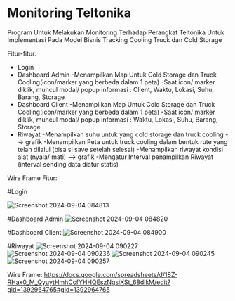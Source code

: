 # Monitoring Teltonika
Program Untuk Melakukan Monitoring Terhadap Perangkat Teltonika Untuk Implementasi Pada Model Bisnis Tracking Cooling Truck dan Cold Storage

Fitur-fitur:
* Login
* Dashboard Admin
  -Menampilkan Map Untuk Cold Storage dan Truck Cooling(icon/marker yang berbeda dalam 1 peta)
  -Saat icon/ marker diklik, muncul modal/ popup informasi : Client, Waktu, Lokasi, Suhu, Barang, Storage
* Dashboard Client
  -Menampilkan Map Untuk Cold Storage dan Truck Cooling(icon/marker yang berbeda dalam 1 peta)
  -Saat icon/ marker diklik, muncul modal/ popup informasi : Waktu, Lokasi, Suhu, Barang, Storage
* Riwayat
  -Menampilkan suhu untuk yang cold storage dan truck cooling --> grafik
  -Menampilkan Peta untuk truck cooling dalam bentuk rute yang telah dilalui (bisa si save setelah selesai)
  -Menampilkan riwayat kondisi alat (nyala/ mati) --> grafik
  -Mengatur Interval penampilkan Riwayat (interval sending data diatur statis)

Wire Frame Fitur:

#Login

![Screenshot 2024-09-04 084813](https://github.com/user-attachments/assets/f16b1219-68a9-4181-a37f-eb0f377cdfae)

#Dashboard Admin
![Screenshot 2024-09-04 084820](https://github.com/user-attachments/assets/3b584993-aad8-4ce6-b546-eb9929c0c113)

#Dashboard Client
![Screenshot 2024-09-04 084900](https://github.com/user-attachments/assets/6b7177e1-c83b-4df3-97f6-d9a486200094)

#Riwayat
![Screenshot 2024-09-04 090227](https://github.com/user-attachments/assets/20d7dcfe-1d78-47de-8fdb-f3b0ab913a2b)
![Screenshot 2024-09-04 090236](https://github.com/user-attachments/assets/46ab746a-0ae0-4d4b-a4eb-8596bde11b5b)
![Screenshot 2024-09-04 090245](https://github.com/user-attachments/assets/6fc97cd1-1bc7-4e53-acef-cfbc055c53bf)
![Screenshot 2024-09-04 090257](https://github.com/user-attachments/assets/80f16a3b-583b-41fc-b4b2-472aa42b81f5)





Wire Frame:
https://docs.google.com/spreadsheets/d/18Z-RHax0_M_QyuytHmhCcfYHHQEszNgsiXSt_68dikM/edit?gid=1392964765#gid=1392964765
